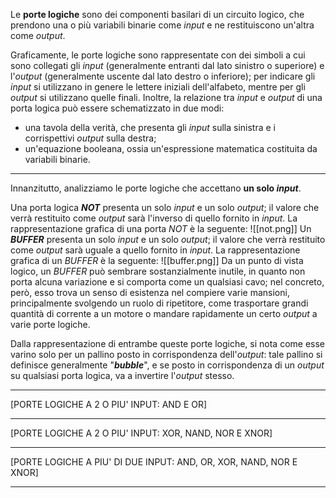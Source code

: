 Le **porte logiche** sono dei componenti basilari di un circuito logico, che prendono una o più variabili binarie come *input* e ne restituiscono un'altra come *output*.

Graficamente, le porte logiche sono rappresentate con dei simboli a cui sono collegati gli *input* (generalmente entranti dal lato sinistro o superiore) e l'*output* (generalmente uscente dal lato destro o inferiore); per indicare gli *input* si utilizzano in genere le lettere iniziali dell'alfabeto, mentre per gli *output* si utilizzano quelle finali. Inoltre, la relazione tra *input* e *output* di una porta logica può essere schematizzato in due modi:
- una tavola della verità, che presenta gli *input* sulla sinistra e i corrispettivi *output* sulla destra;
- un'equazione booleana, ossia un'espressione matematica costituita da variabili binarie.
___
Innanzitutto, analizziamo le porte logiche che accettano **un solo *input***.

Una porta logica ***NOT*** presenta un solo *input* e un solo *output*; il valore che verrà restituito come *output* sarà l'inverso di quello fornito in *input*. La rappresentazione grafica di una porta *NOT* è la seguente:
![[not.png]]
Un ***BUFFER*** presenta un solo *input* e un solo *output*; il valore che verrà restituito come *output* sarà uguale a quello fornito in *input*. La rappresentazione grafica di un *BUFFER* è la seguente:
![[buffer.png]]
Da un punto di vista logico, un *BUFFER* può sembrare sostanzialmente inutile, in quanto non porta alcuna variazione e si comporta come un qualsiasi cavo; nel concreto, però, esso trova un senso di esistenza nel compiere varie mansioni, principalmente svolgendo un ruolo di ripetitore, come trasportare grandi quantità di corrente a un motore o mandare rapidamente un certo *output* a varie porte logiche.

Dalla rappresentazione di entrambe queste porte logiche, si nota come esse varino solo per un pallino posto in corrispondenza dell'*output*: tale pallino si definisce generalmente "***bubble***", e se posto in corrispondenza di un *output* su qualsiasi porta logica, va a invertire l'*output* stesso.
___
[PORTE LOGICHE A 2 O PIU' INPUT: AND E OR]


___
[PORTE LOGICHE A 2 O PIU' INPUT: XOR, NAND, NOR E XNOR]
___
[PORTE LOGICHE A PIU' DI DUE INPUT: AND, OR, XOR, NAND, NOR E XNOR]
___
